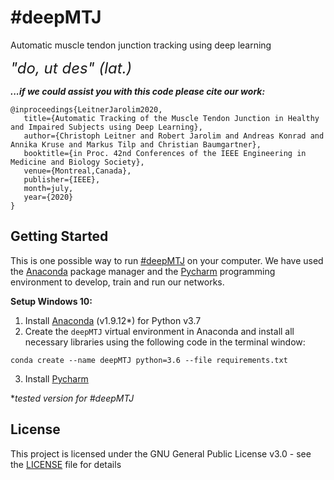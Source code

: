 # #deepMTJ
Automatic muscle tendon junction tracking using deep learning

<font size="+2">*"do, ut des" (lat.)*</font>

***...if we could assist you with this code please cite our work:***

```
@inproceedings{LeitnerJarolim2020,
   title={Automatic Tracking of the Muscle Tendon Junction in Healthy and Impaired Subjects using Deep Learning},
   author={Christoph Leitner and Robert Jarolim and Andreas Konrad and Annika Kruse and Markus Tilp and Christian Baumgartner},
   booktitle={in Proc. 42nd Conferences of the IEEE Engineering in Medicine and Biology Society},
   venue={Montreal,Canada},
   publisher={IEEE},
   month=july,
   year={2020}  
}
```

## Getting Started

This is one possible way to run [#deepMTJ](https://github.com/luuleitner/deepMTJ) on your computer. We have used the [Anaconda](https://www.anaconda.com/) package manager and the [Pycharm](https://www.jetbrains.com/pycharm/) programming environment to develop, train and run our networks.

**Setup Windows 10:**

1. Install [Anaconda](https://www.anaconda.com/) (v1.9.12*) for Python v3.7
2. Create the `deepMTJ` virtual environment in Anaconda and install all necessary libraries using the following code in the terminal window:

```
conda create --name deepMTJ python=3.6 --file requirements.txt
```

3. Install [Pycharm](https://www.jetbrains.com/pycharm/)


**tested version for #deepMTJ*

## License

This project is licensed under the GNU General Public License v3.0 - see the [LICENSE](https://github.com/luuleitner/deepMTJ/blob/master/LICENSE) file for details

